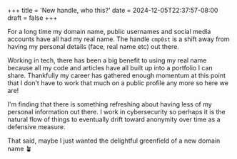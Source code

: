 +++
title = 'New handle, who this?'
date = 2024-12-05T22:37:57-08:00
draft = false
+++

For a long time my domain name, public usernames and social
media accounts have all had my real name. The handle `cmp0st` is
a shift away from having my personal details (face, real name etc) out there.

Working in tech, there has been a big benefit to using my real name because all
my code and articles have all built up into a portfolio I can share. Thankfully
my career has gathered enough momentum at this point that I don't have to work that
much on a public profile any more so here we are!

I'm finding that there is something refreshing about having less of my personal
information out there. I work in cybersecurity so perhaps it is the natural
flow of things to eventually drift toward anonymity over time as a defensive
measure.

That said, maybe I just wanted the delightful greenfield of a new domain name 🪴
